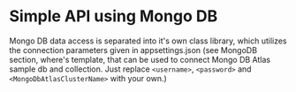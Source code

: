 # Simple API using Mongo DB

Mongo DB data access is separated into it's own class library,
which utilizes the connection parameters given in appsettings.json (see MongoDB section, where's template, that can be used to connect Mongo DB Atlas sample db and collection.
Just replace `<username>`, `<password>` and `<MongoDbAtlasClusterName>` with your own.)
